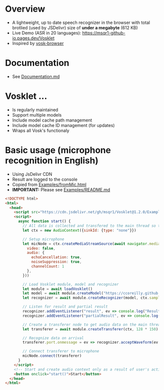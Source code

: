 # Overview
- A lightweight, up to date speech recognizer in the browser with total brotlied (used by JSDelivr) size of **under a megabyte** (612 KB)
- Live Demo (ASR in 20 languages): https://msqr1-github-io.pages.dev/Vosklet
- Inspired by [vosk-browser](https://github.com/ccoreilly/vosk-browser)

# Documentation
- See [Documentation.md](Documentation.md)

# Vosklet ...
- Is regularly maintained
- Support multiple models
- Include model cache path management
- Include model cache ID management (for updates)
- Wraps all Vosk's functionaly

# Basic usage (microphone recognition in English)
- Using JsDelivr CDN
- Result are logged to the console
- Copied from [Examples/fromMic.html](Examples/fromMic.html)
- **IMPORTANT:** Please see [Examples/README.md](Examples/README.md)
```html
<!DOCTYPE html>
<html>
  <head>
    <script src="https://cdn.jsdelivr.net/gh/msqr1/Vosklet@1.2.0/Examples/Vosklet.js" async defer></script>
    <script>
      async function start() {
        // All data is collected and transfered to the main thread so the AudioContext won't output anything. Set sinkId type to none to save power
        let ctx = new AudioContext({sinkId: {type: "none"}})

        // Setup microphone   
        let micNode = ctx.createMediaStreamSource(await navigator.mediaDevices.getUserMedia({
          video: false,
          audio: {
            echoCancellation: true,
            noiseSuppression: true,
            channelCount: 1
          },
        }))

        // Load Vosklet module, model and recognizer
        let module = await loadVosklet()
        let model = await module.createModel("https://ccoreilly.github.io/vosk-browser/models/vosk-model-small-en-us-0.15.tar.gz","English","vosk-model-small-en-us-0.15")
        let recognizer = await module.createRecognizer(model, ctx.sampleRate)

        // Listen for result and partial result
        recognizer.addEventListener("result", ev => console.log("Result: ", ev.detail))
        recognizer.addEventListener("partialResult", ev => console.log("Partial result: ", ev.detail))

        // Create a transferer node to get audio data on the main thread
        let transferer = await module.createTransferer(ctx, 128 * 150)

        // Recognize data on arrival
        transferer.port.onmessage = ev => recognizer.acceptWaveform(ev.data)

        // Connect transferer to microphone
        micNode.connect(transferer)
      }
    </script>
    <!-- Start and create audio context only as a result of user's action -->
    <button onclick="start()">Start</button>
  </head>
</html>
```
